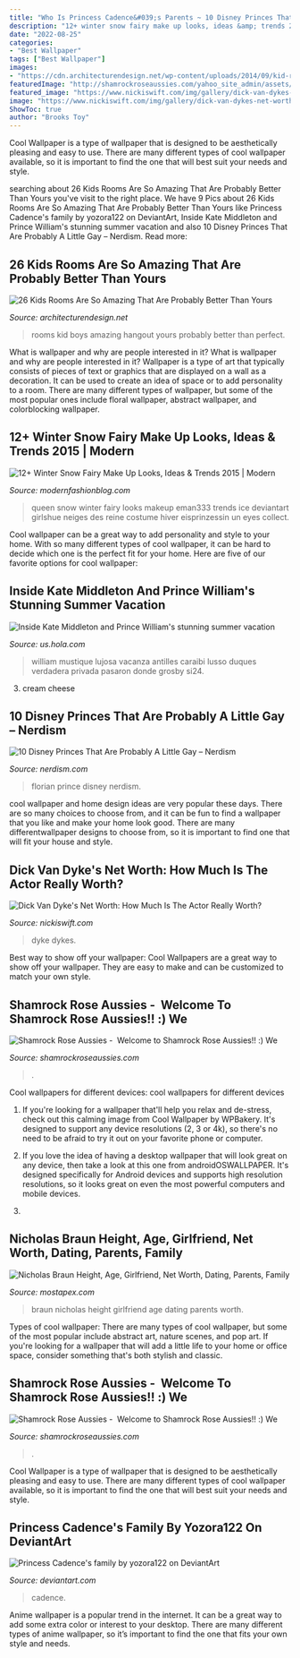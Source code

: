 ```yaml
---
title: "Who Is Princess Cadence&#039;s Parents ~ 10 Disney Princes That Are Probably A Little Gay – Nerdism"
description: "12+ winter snow fairy make up looks, ideas &amp; trends 2015"
date: "2022-08-25"
categories:
- "Best Wallpaper"
tags: ["Best Wallpaper"]
images:
- "https://cdn.architecturendesign.net/wp-content/uploads/2014/09/kid-rooms-13.jpg"
featuredImage: "http://shamrockroseaussies.com/yahoo_site_admin/assets/images/DSC_0068.262180537_std.JPG"
featured_image: "https://www.nickiswift.com/img/gallery/dick-van-dykes-net-worth-how-much-is-the-actor-really-worth/l-intro-1619545817.jpg"
image: "https://www.nickiswift.com/img/gallery/dick-van-dykes-net-worth-how-much-is-the-actor-really-worth/l-intro-1619545817.jpg"
ShowToc: true
author: "Brooks Toy"
---
```



Cool Wallpaper is a type of wallpaper that is designed to be aesthetically pleasing and easy to use. There are many different types of cool wallpaper available, so it is important to find the one that will best suit your needs and style.

	

		
searching about 26 Kids Rooms Are So Amazing That Are Probably Better Than Yours you've visit to the right place. We have 9 Pics about 26 Kids Rooms Are So Amazing That Are Probably Better Than Yours like Princess Cadence&#039;s family by yozora122 on DeviantArt, Inside Kate Middleton and Prince William&#039;s stunning summer vacation and also 10 Disney Princes That Are Probably A Little Gay – Nerdism. Read more:
		
    
## 26 Kids Rooms Are So Amazing That Are Probably Better Than Yours

<img loading=lazy src="https://cdn.architecturendesign.net/wp-content/uploads/2014/09/kid-rooms-13.jpg" onerror="this.onerror=null;this.src='https://tse4.mm.bing.net/th?id=OIP.mlyf-xgFOL_ky84ELMKw4gHaGl&amp;pid=15.1';" alt="26 Kids Rooms Are So Amazing That Are Probably Better Than Yours">

_Source: architecturendesign.net_

>rooms kid boys amazing hangout yours probably better than perfect. 

	

What is wallpaper and why are people interested in it?
What is wallpaper and why are people interested in it?
Wallpaper is a type of art that typically consists of pieces of text or graphics that are displayed on a wall as a decoration. It can be used to create an idea of space or to add personality to a room. There are many different types of wallpaper, but some of the most popular ones include floral wallpaper, abstract wallpaper, and colorblocking wallpaper.

    
## 12+ Winter Snow Fairy Make Up Looks, Ideas &amp; Trends 2015 | Modern

<img loading=lazy src="http://modernfashionblog.com/wp-content/uploads/2015/01/12-Winter-Snow-Fairy-Make-Up-Looks-Ideas-Trends-2015-2.jpg" onerror="this.onerror=null;this.src='https://tse4.mm.bing.net/th?id=OIP.3gT29I6QtuLqFE1h4gBLZwHaKk&amp;pid=15.1';" alt="12+ Winter Snow Fairy Make Up Looks, Ideas &amp; Trends 2015 | Modern">

_Source: modernfashionblog.com_

>queen snow winter fairy looks makeup eman333 trends ice deviantart girlshue neiges des reine costume hiver eisprinzessin un eyes collect. 

	

Cool wallpaper can be a great way to add personality and style to your home. With so many different types of cool wallpaper, it can be hard to decide which one is the perfect fit for your home. Here are five of our favorite options for cool wallpaper: 

    
## Inside Kate Middleton And Prince William&#039;s Stunning Summer Vacation

<img loading=lazy src="http://us.hola.com/imagenes/royals/2019073126511/kate-middleton-prince-william-mustique-villa-photos/0-194-35/kate-middleton-prince-william-mustique-villa-6-grosby-a.jpg?composite=0.9|1/8xw:*;right[0.02xw],bottom[0.02xw]|RJmqrP23Dz8EaRRxMm5bs07f5pu42i2f" onerror="this.onerror=null;this.src='https://tse1.mm.bing.net/th?id=OIP.ALSRjk2LQRLWa6dXK30E4AHaEc&amp;pid=15.1';" alt="Inside Kate Middleton and Prince William&#039;s stunning summer vacation">

_Source: us.hola.com_

>william mustique lujosa vacanza antilles caraibi lusso duques verdadera privada pasaron donde grosby si24. 

	

3. cream cheese 

    
## 10 Disney Princes That Are Probably A Little Gay – Nerdism

<img loading=lazy src="https://www.nerdism.com/wp-content/uploads/2018/02/Prince-Florian.jpg" onerror="this.onerror=null;this.src='https://tse1.mm.bing.net/th?id=OIP.Z7sWOzKUJASHwyEka4ztGQHaFj&amp;pid=15.1';" alt="10 Disney Princes That Are Probably A Little Gay – Nerdism">

_Source: nerdism.com_

>florian prince disney nerdism. 

	

cool wallpaper and home design ideas are very popular these days. There are so many choices to choose from, and it can be fun to find a wallpaper that you like and make your home look good. There are many differentwallpaper designs to choose from, so it is important to find one that will fit your house and style.

    
## Dick Van Dyke&#039;s Net Worth: How Much Is The Actor Really Worth?

<img loading=lazy src="https://www.nickiswift.com/img/gallery/dick-van-dykes-net-worth-how-much-is-the-actor-really-worth/l-intro-1619545817.jpg" onerror="this.onerror=null;this.src='https://tse2.mm.bing.net/th?id=OIP.ge32yh156dnrSBQ9rFYQEgHaEK&amp;pid=15.1';" alt="Dick Van Dyke&#039;s Net Worth: How Much Is The Actor Really Worth?">

_Source: nickiswift.com_

>dyke dykes. 

	

Best way to show off your wallpaper:
Cool Wallpapers are a great way to show off your wallpaper. They are easy to make and can be customized to match your own style.

    
## Shamrock Rose Aussies - ﻿﻿﻿ Welcome To Shamrock Rose Aussies!! :) We

<img loading=lazy src="http://shamrockroseaussies.com/yahoo_site_admin/assets/images/DSC_0068.262180537_std.JPG" onerror="this.onerror=null;this.src='https://tse4.mm.bing.net/th?id=OIP.V-RERkFuis-2Tyv4JRb6HgHaFP&amp;pid=15.1';" alt="Shamrock Rose Aussies - ﻿﻿﻿ Welcome to Shamrock Rose Aussies!! :) We">

_Source: shamrockroseaussies.com_

>. 

	

Cool wallpapers for different devices:
cool wallpapers for different devices 

1. If you're looking for a wallpaper that'll help you relax and de-stress, check out this calming image from Cool Wallpaper by WPBakery. It's designed to support any device resolutions (2, 3 or 4k), so there's no need to be afraid to try it out on your favorite phone or computer.

2. If you love the idea of having a desktop wallpaper that will look great on any device, then take a look at this one from androidOSWALLPAPER. It's designed specifically for Android devices and supports high resolution resolutions, so it looks great on even the most powerful computers and mobile devices.

3.

    
## Nicholas Braun Height, Age, Girlfriend, Net Worth, Dating, Parents, Family

<img loading=lazy src="https://www.mostapex.com/wp-content/uploads/2019/03/Nicholas-Braun.jpg" onerror="this.onerror=null;this.src='https://tse4.mm.bing.net/th?id=OIP.U6o7-HA6DKfY7wFC6FQF7QHaLH&amp;pid=15.1';" alt="Nicholas Braun Height, Age, Girlfriend, Net Worth, Dating, Parents, Family">

_Source: mostapex.com_

>braun nicholas height girlfriend age dating parents worth. 

	

Types of cool wallpaper:
There are many types of cool wallpaper, but some of the most popular include abstract art, nature scenes, and pop art. If you're looking for a wallpaper that will add a little life to your home or office space, consider something that's both stylish and classic.

    
## Shamrock Rose Aussies - ﻿﻿﻿ Welcome To Shamrock Rose Aussies!! :) We

<img loading=lazy src="http://shamrockroseaussies.com/yahoo_site_admin/assets/images/DSC_0061.262180039_std.JPG" onerror="this.onerror=null;this.src='https://tse3.mm.bing.net/th?id=OIP.F8ke_kyOo-K187VSgFiNLQHaFR&amp;pid=15.1';" alt="Shamrock Rose Aussies - ﻿﻿﻿ Welcome to Shamrock Rose Aussies!! :) We">

_Source: shamrockroseaussies.com_

>. 

	

Cool Wallpaper is a type of wallpaper that is designed to be aesthetically pleasing and easy to use. There are many different types of cool wallpaper available, so it is important to find the one that will best suit your needs and style.

    
## Princess Cadence&#039;s Family By Yozora122 On DeviantArt

<img loading=lazy src="https://images-wixmp-ed30a86b8c4ca887773594c2.wixmp.com/f/b3499fe2-b670-4dc9-b034-e173e835f3fe/ddzsiys-606d7bab-fcec-4daa-9002-2fa71eb8a355.jpg/v1/fill/w_1126,h_710,q_70,strp/princess_cadence_s_family_by_yozora122_ddzsiys-pre.jpg?token=eyJ0eXAiOiJKV1QiLCJhbGciOiJIUzI1NiJ9.eyJzdWIiOiJ1cm46YXBwOjdlMGQxODg5ODIyNjQzNzNhNWYwZDQxNWVhMGQyNmUwIiwiaXNzIjoidXJuOmFwcDo3ZTBkMTg4OTgyMjY0MzczYTVmMGQ0MTVlYTBkMjZlMCIsIm9iaiI6W1t7ImhlaWdodCI6Ijw9MTY1OSIsInBhdGgiOiJcL2ZcL2IzNDk5ZmUyLWI2NzAtNGRjOS1iMDM0LWUxNzNlODM1ZjNmZVwvZGR6c2l5cy02MDZkN2JhYi1mY2VjLTRkYWEtOTAwMi0yZmE3MWViOGEzNTUuanBnIiwid2lkdGgiOiI8PTI2MzEifV1dLCJhdWQiOlsidXJuOnNlcnZpY2U6aW1hZ2Uub3BlcmF0aW9ucyJdfQ.osJ2bsz0cekOH0wXR1EaX_T8ifzY_mEpyB9_QttRm64" onerror="this.onerror=null;this.src='https://tse3.mm.bing.net/th?id=OIP.STEYz91GgOPuHjHaTK0HhwHaEq&amp;pid=15.1';" alt="Princess Cadence&#039;s family by yozora122 on DeviantArt">

_Source: deviantart.com_

>cadence. 

	

Anime wallpaper is a popular trend in the internet. It can be a great way to add some extra color or interest to your desktop. There are many different types of anime wallpaper, so it’s important to find the one that fits your own style and needs.

